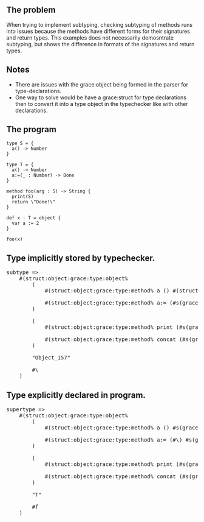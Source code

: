 ## The problem

When trying to implement subtyping, checking subtyping of methods runs into issues because the methods have different forms for their signatures and return types. This examples does not necessarily demosntrate subtyping, but shows the difference in formats of the signatures and return types.

## Notes

- There are issues with the grace:object being formed in the parser for type-declarations.
- One way to solve would be have a grace:struct for type declarations then to convert it into a type object in the typechecker like with other declarations.

## The program

    type S = {
      a() -> Number
    }

    type T = {
      a() -> Number
      a:=(_ : Number) -> Done
    }

    method foo(arg : S) -> String {
      print(S)
      return \"Done!\"
    }

    def x : T = object {
      var a := 2
    }

    foo(x)
    

## Type implicitly stored by typechecker.

<pre>
subtype =>
    #(struct:object:grace:type:object%
        (
            #(struct:object:grace:type:method% a () #(struct:object:grace:type:dynamic*% () (#(struct:object:grace:type:method% print (#s(grace:identifier "other" #s(grace:identifier "Top" #f))) #s(grace:identifier "Done" #f)) #(struct:object:grace:type:method% concat (#s(grace:identifier "other" #s(grace:identifier "Top" #f))) #s(grace:identifier "String" #f)))))

            #(struct:object:grace:type:method% a:= (#s(grace:identifier "_" #(struct:object:grace:type:dynamic*% () (#(struct:object:grace:type:method% print (#s(grace:identifier "other" #s(grace:identifier "Top" #f))) #s(grace:identifier "Done" #f)) #(struct:object:grace:type:method% concat (#s(grace:identifier "other" #s(grace:identifier "Top" #f))) #s(grace:identifier "String" #f)))))) #(struct:object:grace:type:done% () (#(struct:object:grace:type:method% print (#s(grace:identifier "other" #s(grace:identifier "Top" #f))) #s(grace:identifier "Done" #f)) #(struct:object:grace:type:method% concat (#s(grace:identifier "other" #s(grace:identifier "Top" #f))) #s(grace:identifier "String" #f)))))
        )

        (
            #(struct:object:grace:type:method% print (#s(grace:identifier "other" #s(grace:identifier "Top" #f))) #s(grace:identifier "Done" #f))

            #(struct:object:grace:type:method% concat (#s(grace:identifier "other" #s(grace:identifier "Top" #f))) #s(grace:identifier "String" #f))
        )

        "Object_157"

        #\<procedure:parameter-procedure\>
    )
</pre>


## Type explicitly declared in program.

<pre>
supertype =>
    #(struct:object:grace:type:object%
        (
            #(struct:object:grace:type:method% a () #s(grace:identifier "Number" #f))

            #(struct:object:grace:type:method% a:= (#\<syntax::65 #s(grace:identifier "_" #s(gr...\>) #s(grace:identifier "Done" #f))))
        )

        (
            #(struct:object:grace:type:method% print (#s(grace:identifier "other" #s(grace:identifier "Top" #f))) #s(grace:identifier "Done" #f))

            #(struct:object:grace:type:method% concat (#s(grace:identifier "other" #s(grace:identifier "Top" #f))) #s(grace:identifier "String" #f))
        )

        "T"

        #f
    )
</pre>

